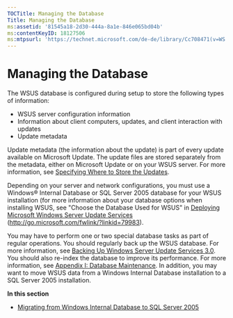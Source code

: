 ```yaml
---
TOCTitle: Managing the Database
Title: Managing the Database
ms:assetid: '81545a18-2d30-444a-8a1e-846e065bd04b'
ms:contentKeyID: 18127506
ms:mtpsurl: 'https://technet.microsoft.com/de-de/library/Cc708471(v=WS.10)'
---
```


Managing the Database
=====================

The WSUS database is configured during setup to store the following types of information:

-   WSUS server configuration information
-   Information about client computers, updates, and client interaction with updates
-   Update metadata

Update metadata (the information about the update) is part of every update available on Microsoft Update. The update files are stored separately from the metadata, either on Microsoft Update or on your WSUS server. For more information, see [Specifying Where to Store the Updates](https://technet.microsoft.com/957a1ec6-4c55-4cb3-8dbd-b8d05f63320d).

Depending on your server and network configurations, you must use a Windows® Internal Database or SQL Server 2005 database for your WSUS installation (for more information about your database options when installing WSUS, see "Choose the Database Used for WSUS" in [Deploying Microsoft Windows Server Update Services](http://go.microsoft.com/fwlink/?linkid=79983) (http://go.microsoft.com/fwlink/?linkid=79983).

You may have to perform one or two special database tasks as part of regular operations. You should regularly back up the WSUS database. For more information, see [Backing Up Windows Server Update Services 3.0](https://technet.microsoft.com/0f0b7103-052e-481e-9efb-be7ab06fbd18). You should also re-index the database to improve its performance. For more information, see [Appendix I: Database Maintenance](https://technet.microsoft.com/e787794b-4f09-4d01-ae4e-5983ea7634f9). In addition, you may want to move WSUS data from a Windows Internal Database installation to a SQL Server 2005 installation.

**In this section**

-   [Migrating from Windows Internal Database to SQL Server 2005](https://technet.microsoft.com/b4852133-5ed3-48d7-8a95-e7866e638c18)

